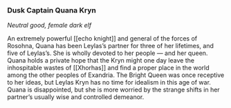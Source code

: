 ### Dusk Captain Quana Kryn

_Neutral good, female dark elf_

An extremely powerful [[echo knight]] and general of the forces of Rosohna, Quana has been Leylas’s partner for three of her lifetimes, and five of Leylas’s. She is wholly devoted to her people — and her queen. Quana holds a private hope that the Kryn might one day leave the inhospitable wastes of [[Xhorhas]] and find a proper place in the world among the other peoples of Exandria. The Bright Queen was once receptive to her ideas, but Leylas Kryn has no time for idealism in this age of war. Quana is disappointed, but she is more worried by the strange shifts in her partner’s usually wise and controlled demeanor.